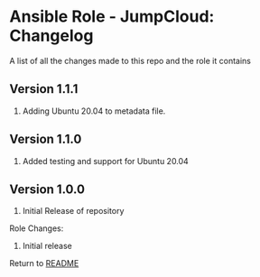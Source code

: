 Ansible Role - JumpCloud: Changelog
=====================================
A list of all the changes made to this repo and the role it contains

Version 1.1.1
-------------

1. Adding Ubuntu 20.04 to metadata file.

Version 1.1.0
-------------

1. Added testing and support for Ubuntu 20.04

Version 1.0.0
-------------

1. Initial Release of repository

Role Changes:

1. Initial release

Return to [README](README.md)
